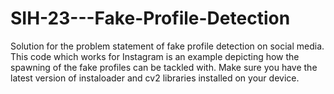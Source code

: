 # SIH-23---Fake-Profile-Detection
Solution for the problem statement of fake profile detection on social media.
This code which works for Instagram is an example depicting how the spawning of the fake profiles can be tackled with. Make sure you have the latest version of instaloader and cv2 libraries installed on your device.

